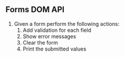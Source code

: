 ## Forms DOM API

1. Given a form perform the following actions:
   1. Add validation for each field
   2. Show error messages
   3. Clear the form
   4. Print the submitted values
